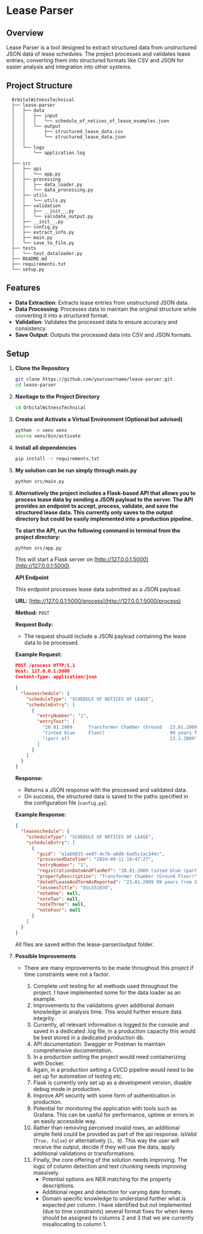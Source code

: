 # Lease Parser

## Overview

Lease Parser is a tool designed to extract structured data from unstructured JSON data of lease schedules. The project
processes and validates lease entries, converting them into structured formats like CSV and JSON for easier analysis and
integration into other systems.

## Project Structure

      OrbitalWitnessTechnical
      ├── lease-parser
      │   ├── data
      │   │   ├── input
      │   │   │   └── schedule_of_notices_of_lease_examples.json
      │   │   └── output
      │   │       ├── structured_lease_data.csv
      │   │       └── structured_lease_data.json
      │   │
      │   └── logs
      │       └── application.log
      │     
      ├── src
      │   ├── api
      │   │   └── app.py
      │   ├── processing
      │   │   ├── data_loader.py
      │   │   └── data_processing.py
      │   ├── utils
      │   │   └── utils.py
      │   ├── validation
      │   │   ├── __init__.py
      │   │   └── validate_output.py
      │   ├── __init__.py
      │   ├── config.py
      │   ├── extract_info.py
      │   ├── main.py
      │   └── save_to_file.py
      ├── tests
      │   └── test_dataloader.py
      ├── README.md
      ├── requirements.txt
      └── setup.py

## Features

- **Data Extraction**: Extracts lease entries from unstructured JSON data.
- **Data Processing**: Processes data to maintain the original structure while converting it into a structured format.
- **Validation**: Validates the processed data to ensure accuracy and consistency.
- **Save Output**: Outputs the processed data into CSV and JSON formats.

## Setup

1. **Clone the Repository**
   ```bash
   git clone https://github.com/yourusername/lease-parser.git
   cd lease-parser
   ```
2. **Navitage to the Project Directory**
    ```bash
    cd OrbitalWitnessTechnical
   ```
3. **Create and Activate a Virtual Environment (Optional but advised)**
    ```bash
    python -m venv venv
    source venv/bin/activate
    ```
4. **Install all dependencies**
    ```bash
    pip install -r requirements.txt
    ```
5. **My solution can be run simply through main.py**
    ```bash
    python src/main.py
   ```
6. **Alternatively the project includes a Flask-based API that allows you to process lease data by sending a JSON
   payload to the server. The API provides an endpoint to accept, process, validate, and save the structured lease data.
   This currently only saves to the output directory but could be easily implemented into a production pipeline.**

   **To start the API, run the following command in terminal from the project directory:**
   ```bash
   python src/app.py
   ```
   This will start a Flask server on [http://127.0.0.1:5000](http://127.0.0.1:5000).

   **API Endpoint**

   This endpoint processes lease data submitted as a JSON payload.

   **URL:** [http://127.0.0.1:5000/process](http://127.0.0.1:5000/process)

   **Method:** `POST`

   **Request Body:**
    - The request should include a JSON payload containing the lease data to be processed.

   **Example Request:**
   ```json
   POST /process HTTP/1.1
   Host: 127.0.0.1:5000
   Content-Type: application/json

   {
     "leaseschedule": {
       "scheduleType": "SCHEDULE OF NOTICES OF LEASE",
       "scheduleEntry": [
         {
           "entryNumber": "1",
           "entryText": [
             "28.01.2009      Transformer Chamber (Ground   23.01.2009      EGL551039  ",
             "tinted blue     Floor)                        99 years from              ",
             "(part of)                                     23.1.2009"
           ]
         }
       ]
     }
   }
   ```

   **Response:**
    - Returns a JSON response with the processed and validated data.
    - On success, the structured data is saved to the paths specified in the configuration file (`config.py`).

   **Example Response:**
   ```json
   {
     "leaseschedule": {
       "scheduleType": "SCHEDULE OF NOTICES OF LEASE",
       "scheduleEntry": [
         {
           "guid": "a1a60815-ee07-4c7b-a6d8-6ad5c1ac344c",
           "processedDateTime": "2024-09-11 19:47:27",
           "entryNumber": "1",
           "registrationDateAndPlanRef": "28.01.2009 tinted blue (part of)",
           "propertyDescription": "Transformer Chamber (Ground Floor)",
           "dateOfLeaseAndTermAsReported": "23.01.2009 99 years from 23.1.2009",
           "lesseesTitle": "EGL551039",
           "noteOne": null,
           "noteTwo": null,
           "noteThree": null,
           "noteFour": null
         }
       ]
     }
   }
   ```
    
    All files are saved within the lease-parser/output folder.
7. **Possible Improvements**

   - There are many improvements to be made throughout this project if time constraints were not a factor.

       1. Complete unit testing for all methods used throughout the project. I have implemented some for the data
          loader as
          an example.
       2. Improvements to the validations given additional domain knowledge or analysis time. This would further ensure
          data integrity.
       3. Currently, all relevant information is logged to the console and saved in a dedicated .log file, in a
          production capacity this would be best stored
          in a dedicated production db.
       4. API documentation: Swagger or Postman to maintain comprehensive documentation.
       5. In a production setting the project would need containerizing with Docker.
       6. Again, in a production setting a CI/CD pipeline would need to be set up for automation of testing etc.
       7. Flask is currently only set up as a development version, disable debug mode in production.
       8. Improve API security with some form of authentication in production.
       9. Potential for monitoring the application with tools such as Grafana. This can be useful for performance,
          uptime
          or errors in an easily accessible way.
       10. Rather than removing perceived invalid rows, an additional simple field could be provided as part of the api
           response. isValid (`True, False`) or alternatively (`1, 0`). This way the user will receive the output,
           decide if they will use the data, apply additional validations or transformations.
       11. Finally, the core offering of the solution needs improving. The logic of column detection and text chunking
           needs
           improving massively.
           - Potential options are NER matching for the property descriptions.
           - Additional regex and detection for varying date formats.
           - Domain specific knowledge to understand further what is expected per column. I have identified but not
             implemented (due to time constraints) several format fixes for when items should be assigned to columns 2
             and 3 that we are currently
             misallocating to column 1.